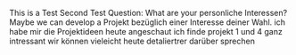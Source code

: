 This is a Test
Second Test
Question: What are your personliche Interessen? Maybe we can develop a Projekt bezüglich 
einer Interesse deiner Wahl.
ich habe mir die  Projektideen heute angeschaut ich finde projekt 1 und 4 ganz intressant wir können vieleicht heute detaliertrer darüber sprechen 
